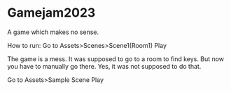 # Gamejam2023

A game which makes no sense.

How to run:
Go to Assets>Scenes>Scene1(Room1)
Play

The game is a mess. It was supposed to go to a room to find keys. But now you have to manually go there.
Yes, it was not supposed to do that.

Go to Assets>Sample Scene
Play
